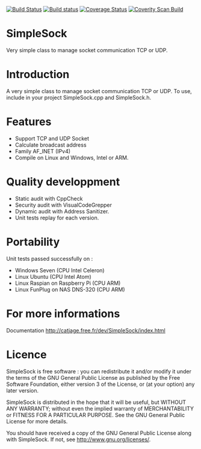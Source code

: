 [![Build Status](https://travis-ci.org/FragJage/SimpleSock.svg?branch=master)](https://travis-ci.org/FragJage/SimpleSock)
[![Build status](https://ci.appveyor.com/api/projects/status/pmlpbnfpc286i6am?svg=true)](https://ci.appveyor.com/project/FragJage/simplesock)
[![Coverage Status](https://coveralls.io/repos/github/FragJage/SimpleSock/badge.svg?branch=master&bust=1)](https://coveralls.io/github/FragJage/SimpleSock?branch=master)
[![Coverity Scan Build](https://scan.coverity.com/projects/7738/badge.svg)](https://scan.coverity.com/projects/7738)

SimpleSock
==========
Very simple class to manage socket communication TCP or UDP.

Introduction
============
A very simple class to manage socket communication TCP or UDP.
To use, include in your project SimpleSock.cpp and SimpleSock.h.

Features
========
 - Support TCP and UDP Socket
 - Calculate broadcast address
 - Family AF_INET (IPv4)
 - Compile on Linux and Windows, Intel or ARM.

Quality developpment
====================
 - Static audit with CppCheck
 - Security audit with VisualCodeGrepper
 - Dynamic audit with Address Sanitizer.
 - Unit tests replay for each version.

Portability
===========
Unit tests passed successfully on :
 - Windows Seven (CPU Intel Celeron)
 - Linux Ubuntu (CPU Intel Atom)
 - Linux Raspian on Raspberry Pi (CPU ARM)
 - Linux FunPlug on NAS DNS-320 (CPU ARM)

For more informations
=====================
Documentation http://catjage.free.fr/dev/SimpleSock/index.html

Licence
=======
SimpleSock is free software : you can redistribute it and/or modify it under the terms of the GNU General Public License as published by the Free Software Foundation, either version 3 of the License, or (at your option) any later version.

SimpleSock is distributed in the hope that it will be useful, but WITHOUT ANY WARRANTY; without even the implied warranty of MERCHANTABILITY or FITNESS FOR A PARTICULAR PURPOSE. See the GNU General Public License for more details.

You should have received a copy of the GNU General Public License along with SimpleSock. If not, see http://www.gnu.org/licenses/.
